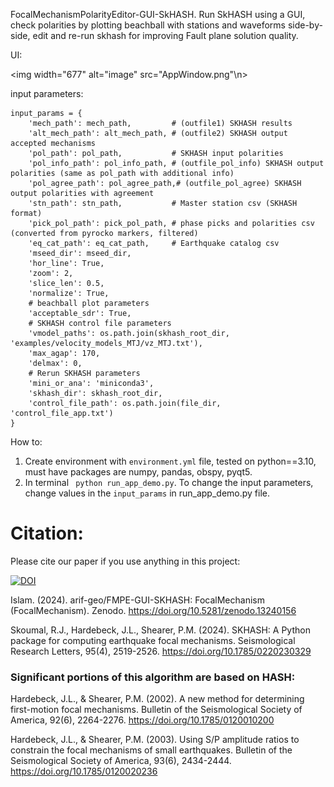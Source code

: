 FocalMechanismPolarityEditor-GUI-SkHASH. Run SkHASH using a GUI, check polarities by plotting beachball with stations and waveforms side-by-side, edit and re-run skhash for improving Fault plane solution quality.

UI:

<!-- <img width="677" alt="image" src="https://github.com/user-attachments/assets/04e6de0b-b106-4952-923a-48cec15f4176"> -->
<!-- ![alt text](AppWindow.png) -->
<img width="677" alt="image" src="AppWindow.png"\n>


input parameters:

```
input_params = {
    'mech_path': mech_path,         # (outfile1) SKHASH results
    'alt_mech_path': alt_mech_path, # (outfile2) SKHASH output accepted mechanisms
    'pol_path': pol_path,           # SKHASH input polarities
    'pol_info_path': pol_info_path, # (outfile_pol_info) SKHASH output polarities (same as pol_path with additional info)
    'pol_agree_path': pol_agree_path,# (outfile_pol_agree) SKHASH output polarities with agreement
    'stn_path': stn_path,           # Master station csv (SKHASH format)
    'pick_pol_path': pick_pol_path, # phase picks and polarities csv (converted from pyrocko markers, filtered)
    'eq_cat_path': eq_cat_path,     # Earthquake catalog csv
    'mseed_dir': mseed_dir,
    'hor_line': True,
    'zoom': 2,
    'slice_len': 0.5,
    'normalize': True,
    # beachball plot parameters
    'acceptable_sdr': True,
    # SKHASH control file parameters
    'vmodel_paths': os.path.join(skhash_root_dir, 'examples/velocity_models_MTJ/vz_MTJ.txt'),
    'max_agap': 170,
    'delmax': 0,
    # Rerun SKHASH parameters
    'mini_or_ana': 'miniconda3',
    'skhash_dir': skhash_root_dir,
    'control_file_path': os.path.join(file_dir, 'control_file_app.txt')
}
```

How to:
1. Create environment with `environment.yml` file, tested on python==3.10, must have packages are numpy, pandas, obspy, pyqt5.
2. In terminal ``` python run_app_demo.py```.
   To change the input parameters, change values in the `input_params` in run_app_demo.py file.

# Citation:

Please cite our paper if you use anything in this project:

[![DOI](https://zenodo.org/badge/DOI/10.5281/zenodo.13240156.svg)](https://doi.org/10.5281/zenodo.13240156)

Islam. (2024). arif-geo/FMPE-GUI-SKHASH: FocalMechanism (FocalMechanism). Zenodo. https://doi.org/10.5281/zenodo.13240156

Skoumal, R.J., Hardebeck, J.L., Shearer, P.M. (2024). SKHASH: A Python package for computing earthquake focal mechanisms. Seismological Research Letters, 95(4), 2519-2526. https://doi.org/10.1785/0220230329


### Significant portions of this algorithm are based on HASH:

Hardebeck, J.L., & Shearer, P.M. (2002). A new method for determining first-motion focal mechanisms. Bulletin of the Seismological Society of America, 92(6), 2264-2276. https://doi.org/10.1785/0120010200

Hardebeck, J.L., & Shearer, P.M. (2003). Using S/P amplitude ratios to constrain the focal mechanisms of small earthquakes. Bulletin of the Seismological Society of America, 93(6), 2434-2444. https://doi.org/10.1785/0120020236




